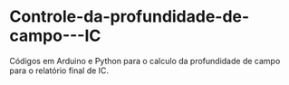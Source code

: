 # Controle-da-profundidade-de-campo---IC
Códigos em Arduino e Python para o calculo da profundidade de campo para o relatório final de IC.
